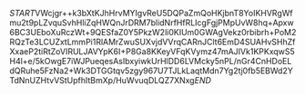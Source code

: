$START$VWcjgr++k3bXtKJhHrvMYIgvReU5DQPaZmQoHKjbnT8YoIKHVRgWfmu2t9pLZvquSvhHliZqHWQnJrDRM7blidNrfHfRLIcgFgjPMpUvW8hq+Apxw6BC3UEboXuRczWt+9QESfaZ0Y5PkzW2li0KIUm0GWAgVekz0rbibrh+PoM2RQzTe3LCUZxtLmmPi1RlAMrZwuSUXvjdVVrqCARnJClt6EmD4SUAHvSHhZfXxaeP2tiRtZoVIRULJAVYpK6I+P8Ga8KKeyVFqKVymz47mAJIVk1KPKxqwS5H4l+e/5kOwgE7iWJPueqesAsIbxyiwkUrHlDD6LVMcky5nPL/nGr4CnHDoELdQRuhe5FzNa2+Wk3DTGGtqv5zgy967U7TJLkLaqtMdn7Yg2tj0fb5EBWd2YTdNnUZHtvVStUpfhItBmXp/HuWvuqDLQZ7XNxg$END$